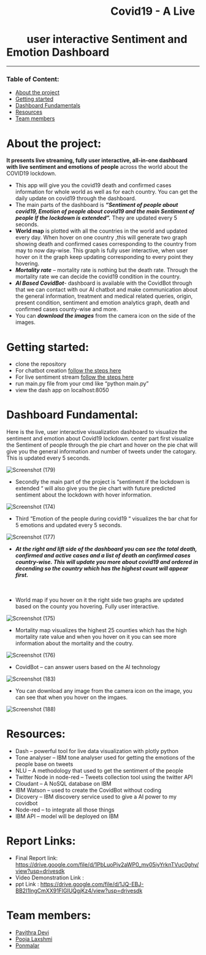 # &nbsp;&nbsp;&nbsp;&nbsp;&nbsp;&nbsp;&nbsp;&nbsp;&nbsp;&nbsp;&nbsp;&nbsp;&nbsp;&nbsp;&nbsp;&nbsp;&nbsp;&nbsp;&nbsp;&nbsp;&nbsp;&nbsp;&nbsp;&nbsp;&nbsp;&nbsp;&nbsp;&nbsp;&nbsp;&nbsp;&nbsp;&nbsp;&nbsp;&nbsp;&nbsp;&nbsp;&nbsp;&nbsp;&nbsp;&nbsp;     Covid19 - A Live 
# &nbsp;&nbsp;&nbsp;&nbsp;&nbsp;&nbsp;&nbsp;  user interactive Sentiment and Emotion Dashboard
___
### Table of Content:
-	[About the project](#about-the-project) 
-	[Getting started](#getting-started)
-	[Dashboard Fundamentals](#dashboard-fundamentals)
-	[Resources](#resources) 
-	[Team members](#team-members)
# About the project:
<b>It presents  live streaming, fully user interactive, all-in-one dashboard with live sentiment and emotions of people</b> across the world about the COVID19 lockdown. 
-	This app will give you the covid19 death and confirmed cases information for whole world as well as for each country. You can get the daily update on covid19 through the dashboard.
-	The main parts of the dashboard is <b><i>“Sentiment of people about covid19, Emotion of people about covid19 and the main Sentiment of people If the lockdown is extended”.</i></b> 
They are updated every 5 seconds.
-	<b>World map</b> is plotted with all the countries in the world and updated every day. When hover on one country ,this  will generate two graph showing death and confirmed cases corresponding to the country from may to now day-wise. This graph is fully user interactive, when user hover on it the graph keep updating corresponding to every point they hovering.
-	<b><i>Mortality rate</i></b> – mortality rate is nothing but the death rate. Through the mortality rate we can decide the covid19 condition in the country.
-	<b><i>Al Based CovidBot</i></b>- dashboard is available with the CovidBot through that we can contact with our AI chatbot and make communication about  the general information, treatment and medical related queries, origin, present condition, sentiment and emotion analytics graph, death and confirmed cases county-wise and more.
- You can <b><i>download the images</i></b> from the camera icon on the side of the images.


# Getting started:
-	clone the repository
- For chatbot creation [follow the steps here](https://github.com/pavi-ninjaac/Covid19Bot)
- For live sentiment stream [follow the steps here](https://github.com/pavi-ninjaac/Sentiment_analyse_node-red) 
- run main.py file from your cmd like “python main.py”
-	view the dash app on localhost:8050

# Dashboard Fundamental:
Here is the live, user interactive visualization dashboard to visualize the sentiment and emotion about Covid19 lockdown. center part first visualize the Sentiment of people through the pie chart and hover on the pie chat will give you the general information and number of tweets under the catogary. This is updated every 5 seconds.<br/>

![Screenshot (179)](https://user-images.githubusercontent.com/51699297/87278555-65fe6a00-c502-11ea-8288-629ae7748022.png)

- Secondly the main part of the project is “sentiment if the lockdown is extended “ will also give you the pie chart with future predicted sentiment about the lockdown with hover information.<br/>

![Screenshot (174)](https://user-images.githubusercontent.com/51699297/87278474-2b94cd00-c502-11ea-82f8-b8ad32b84548.png)

- Third “Emotion of the people during covid19 “ visualizes the bar chat for 5 emotions and updated every 5 seconds.<br/>

![Screenshot (177)](https://user-images.githubusercontent.com/51699297/87278553-63037980-c502-11ea-907c-6c6dc18a845a.png)

- <b><i>At the right and lift side of the dashboard  you can see the total death, confirmed and active cases and a list of death an confirmed cases country-wise. This will update you more about covid19 and ordered in decending so the country which has the highest count will appear first.</i></b><br/><br/><br/>

- World map if you hover on it the right side two graphs are updated based on the county you hovering. Fully user interactive.<br/>

![Screenshot (175)](https://user-images.githubusercontent.com/51699297/87278491-364f6200-c502-11ea-8678-badd74e51f07.png)

- Mortality map visualizes the highest 25 counties which has the high mortality rate value and when you hover on it you can see more information about the mortality and the coutry.<br/>

![Screenshot (176)](https://user-images.githubusercontent.com/51699297/87278522-46674180-c502-11ea-8ec7-5e65082c18ec.png)

- CovidBot – can answer users based on the AI technology<br/>

![Screenshot (183)](https://user-images.githubusercontent.com/51699297/87293388-debfef00-c51f-11ea-83a7-d810dee55a4a.png)

- You can download any image from the camera icon on the image, you can see that when you hover on the imgaes.

![Screenshot (188)](https://user-images.githubusercontent.com/51699297/87303121-3d8d6480-c530-11ea-8ffe-6e748a6c3430.png)

# Resources:
-	Dash – powerful tool for live data visualization with plotly python
-	Tone analyser –  IBM tone analyser used for getting the emotions of the people base on tweets
-	NLU – A methodology that used to get the sentiment of the people
-	Twitter Node in node-red – Tweets collection tool using the twitter API
-	Cloudant – A NoSQL database on IBM
-	IBM Watson – used to create the CovidBot without coding 
-	Dicovery – IBM discovery service used to give a AI power to my covidbot
-	Node-red – to integrate all those things
-	IBM API – model will be deployed on IBM

# Report Links:
- Final Report link: https://drive.google.com/file/d/1PbLuoPjv2aWP0_mv05iyYrknTVuc0ghy/view?usp=drivesdk
- Video Demonstration Link :
- ppt Link : https://drive.google.com/file/d/1JQ-EBJ-BB2I1lngCmXX91FlGIUQgjKz4/view?usp=drivesdk

# Team members:
-	[Pavithra Devi](https://github.com/pavi-ninjaac)
-	[Pooja  Laxshmi](https://github.com/PoojaChidambaram)
-	[Ponmalar](https://github.com/Agnes-source)
